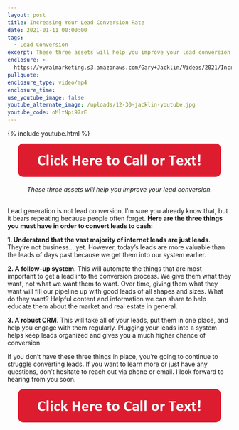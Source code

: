 ```yaml
---
layout: post
title: Increasing Your Lead Conversion Rate
date: 2021-01-11 00:00:00
tags:
  - Lead Conversion
excerpt: These three assets will help you improve your lead conversion.
enclosure: >-
  https://vyralmarketing.s3.amazonaws.com/Gary+Jacklin/Videos/2021/Increasing+Your+Lead+Conversion+Rate.mp4
pullquote:
enclosure_type: video/mp4
enclosure_time:
use_youtube_image: false
youtube_alternate_image: /uploads/12-30-jacklin-youtube.jpg
youtube_code: oMltNpi97rE
---
```


{% include youtube.html %}

<center><a href="tel:6306382600"><img alt="" width="456" height="75" src="/uploads/click-here-to-call-or-text.png" /></a></center>

<center><br /><em>These three assets will help you improve your lead conversion.</em></center>

<br>Lead generation is not lead conversion. I’m sure you already know that, but it bears repeating because people often forget. **Here are the three things you must have in order to convert leads to cash:**

**1\. Understand that the vast majority of internet leads are just leads**. They’re not business… yet. However, today’s leads are more valuable than the leads of days past because we get them into our system earlier.

**2\. A follow-up system**. This will automate the things that are most important to get a lead into the conversion process. We give them what they want, not what we want them to want. Over time, giving them what they want will fill our pipeline up with good leads of all shapes and sizes. What do they want? Helpful content and information we can share to help educate them about the market and real estate in general.

**3\. A robust CRM**. This will take all of your leads, put them in one place, and help you engage with them regularly. Plugging your leads into a system helps keep leads organized and gives you a much higher chance of conversion.

If you don’t have these three things in place, you’re going to continue to struggle converting leads. If you want to learn more or just have any questions, don’t hesitate to reach out via phone or email. I look forward to hearing from you soon.

<center><a href="tel:6306382600"><img alt="" width="456" height="75" src="/uploads/click-here-to-call-or-text.png" /></a></center>
